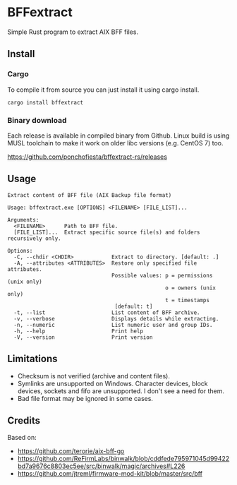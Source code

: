 # BFFextract

Simple Rust program to extract AIX BFF files.

## Install

### Cargo

To compile it from source you can just install it using cargo install.

```
cargo install bffextract
```

### Binary download

Each release is available in compiled binary from Github. Linux build is using
MUSL toolchain to make it work on older libc versions (e.g. CentOS 7) too.

https://github.com/ponchofiesta/bffextract-rs/releases

## Usage

```
Extract content of BFF file (AIX Backup file format)

Usage: bffextract.exe [OPTIONS] <FILENAME> [FILE_LIST]...

Arguments:
  <FILENAME>      Path to BFF file.
  [FILE_LIST]...  Extract specific source file(s) and folders recursively only.

Options:
  -C, --chdir <CHDIR>            Extract to directory. [default: .]
  -A, --attributes <ATTRIBUTES>  Restore only specified file attributes.
                                 Possible values: p = permissions (unix only)
                                                  o = owners (unix only)
                                                  t = timestamps
                                  [default: t]
  -t, --list                     List content of BFF archive.
  -v, --verbose                  Displays details while extracting.
  -n, --numeric                  List numeric user and group IDs.
  -h, --help                     Print help
  -V, --version                  Print version
```

## Limitations

- Checksum is not verified (archive and content files).
- Symlinks are unsupported on Windows. Character devices, block devices,
  sockets and fifo are unsupported. I don't see a need for them.
- Bad file format may be ignored in some cases.

## Credits

Based on:

- https://github.com/terorie/aix-bff-go
- https://github.com/ReFirmLabs/binwalk/blob/cddfede795971045d99422bd7a9676c8803ec5ee/src/binwalk/magic/archives#L226
- https://github.com/jtreml/firmware-mod-kit/blob/master/src/bff
